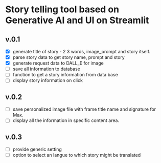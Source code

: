 
# Story telling tool based on Generative AI and UI on Streamlit
## v.0.1
- [X] generate title of story - 2 3 words, image_prompt and story itself. 
- [X] parse story data to get story name, prompt and story
- [X] generate request data to DALL_E for image
- [ ] save all information to database 
- [ ] function to get a story information from data base
- [ ] display story information on click
## v.0.2
- [ ] save personalized image file with frame title name and signature for Max. 
- [ ] display all the information in specific content area. 
## v.0.3
- [ ] provide generic setting 
- [ ] option to select an langue to which story might be translated